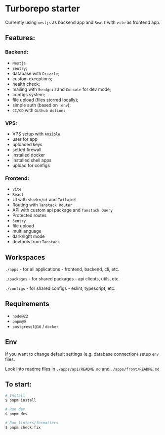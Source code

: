 # Turborepo starter

Currently using `nestjs` as backend app and `React` with `vite` as frontend app.

## Features:

### Backend:

- `Nestjs`
- `Sentry`;
- database with `Drizzle`;
- custom exceptions;
- health check;
- mailing with `Sendgrid` and `Console` for dev mode;
- configs system;
- file upload (files storred locally);
- simple auth (based on `.env`);
- `CI/CD` with `Github Actions`

### VPS:

- VPS setup with `Ansible`
- user for app
- uploaded keys
- setted firewall
- installed docker
- installed shell apps
- upload for configs

### Frontend:

- `Vite`
- `React`
- UI with `shadcn/ui` and `Tailwind`
- Routing with `Tanstack Router`
- API with custom api package and `Tanstack Query`
- Protected routes
- `Sentry`
- file upload
- multilanguage
- dark/light mode
- devtools from `Tanstack`

## Workspaces

`./apps` - for all applications - frontend, backend, cli, etc.

`./packages` - for shared packages - api clients, utils, etc.

`./configs` - for shared configs - eslint, typescript, etc.

## Requirements

- `node@22`
- `pnpm@9`
- `postgresql@16` / `docker`

## Env

If you want to change default settings (e.g. database connection) setup `env` files.

Look into readme files in `./apps/api/README.md` and `./apps/front/README.md`

## To start:

```bash
# Install
$ pnpm install

# Run dev
$ pnpm dev

# Run linters/formatters
$ pnpm check:fix
```
